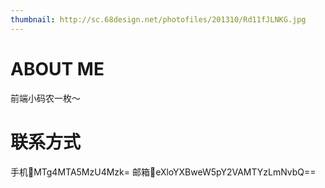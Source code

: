 ```yaml
---
thumbnail: http://sc.68design.net/photofiles/201310/Rd11fJLNKG.jpg
---
```

# ABOUT ME
前端小码农一枚～
# 联系方式
手机📱MTg4MTA5MzU4Mzk=
邮箱📮eXloYXBweW5pY2VAMTYzLmNvbQ==